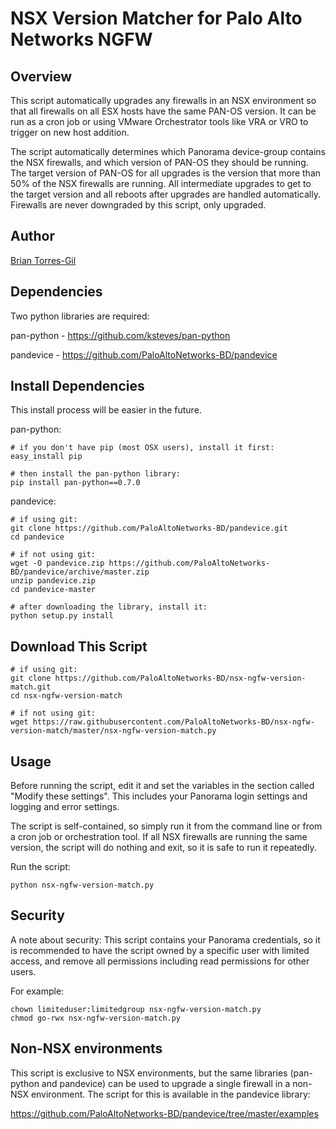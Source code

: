 NSX Version Matcher for Palo Alto Networks NGFW
===============================================

Overview
--------

This script automatically upgrades any firewalls in an NSX environment so 
that all firewalls on all ESX hosts have the same PAN-OS version. It can be 
run as a cron job or using VMware Orchestrator tools like VRA or VRO to
trigger on new host addition.

The script automatically determines which Panorama device-group contains
the NSX firewalls, and which version of PAN-OS they should be running. The 
target version of PAN-OS for all upgrades is the version that more than 50% 
of the NSX firewalls are running. All intermediate upgrades to get to the 
target version and all reboots after upgrades are handled automatically. 
Firewalls are never downgraded by this script, only upgraded.

Author
------

[Brian Torres-Gil](https://github.com/btorresgil)

Dependencies
------------

Two python libraries are required:

pan-python - https://github.com/ksteves/pan-python

pandevice - https://github.com/PaloAltoNetworks-BD/pandevice

Install Dependencies
--------------------

This install process will be easier in the future.

pan-python:

    # if you don't have pip (most OSX users), install it first:
    easy_install pip
    
    # then install the pan-python library:
    pip install pan-python==0.7.0
    

pandevice:

    # if using git:
    git clone https://github.com/PaloAltoNetworks-BD/pandevice.git
    cd pandevice
    
    # if not using git:
    wget -O pandevice.zip https://github.com/PaloAltoNetworks-BD/pandevice/archive/master.zip
    unzip pandevice.zip
    cd pandevice-master
    
    # after downloading the library, install it:
    python setup.py install
    
Download This Script
--------------------
    
    # if using git:
    git clone https://github.com/PaloAltoNetworks-BD/nsx-ngfw-version-match.git
    cd nsx-ngfw-version-match
    
    # if not using git:
    wget https://raw.githubusercontent.com/PaloAltoNetworks-BD/nsx-ngfw-version-match/master/nsx-ngfw-version-match.py
    
Usage
-----

Before running the script, edit it and set the variables in the section 
called "Modify these settings".  This includes your Panorama login settings 
and logging and error settings.

The script is self-contained, so simply run it from the command line or from
a cron job or orchestration tool.  If all NSX firewalls are running the 
same version, the script will do nothing and exit, so it is safe to run it 
repeatedly.

Run the script:

    python nsx-ngfw-version-match.py
   
Security
--------
   
A note about security: This script contains your Panorama credentials, so it
is recommended to have the script owned by a specific user with limited 
access, and remove all permissions including read permissions for other users.

For example:

    chown limiteduser:limitedgroup nsx-ngfw-version-match.py
    chmod go-rwx nsx-ngfw-version-match.py
    
Non-NSX environments
--------------------

This script is exclusive to NSX environments, but the same libraries 
(pan-python and pandevice) can be used to upgrade a single firewall in a 
non-NSX environment.  The script for this is available in the pandevice
library:

https://github.com/PaloAltoNetworks-BD/pandevice/tree/master/examples
